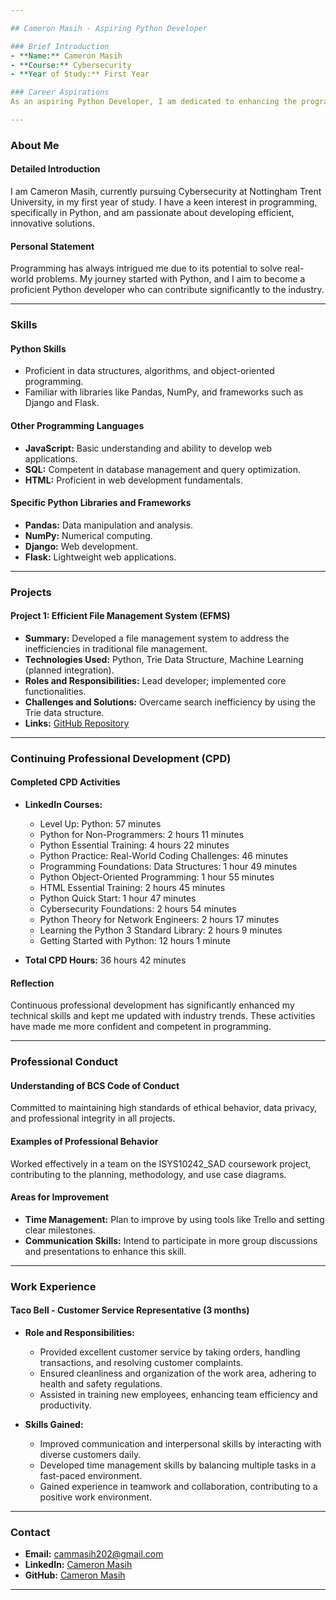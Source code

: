```yaml
---

## Cameron Masih - Aspiring Python Developer

### Brief Introduction
- **Name:** Cameron Masih
- **Course:** Cybersecurity
- **Year of Study:** First Year

### Career Aspirations
As an aspiring Python Developer, I am dedicated to enhancing the programming industry with innovative solutions and continuous learning.

---
```


### About Me
#### Detailed Introduction
I am Cameron Masih, currently pursuing Cybersecurity at Nottingham Trent University, in my first year of study. I have a keen interest in programming, specifically in Python, and am passionate about developing efficient, innovative solutions.

#### Personal Statement
Programming has always intrigued me due to its potential to solve real-world problems. My journey started with Python, and I aim to become a proficient Python developer who can contribute significantly to the industry.

---

### Skills
#### Python Skills
- Proficient in data structures, algorithms, and object-oriented programming.
- Familiar with libraries like Pandas, NumPy, and frameworks such as Django and Flask.

#### Other Programming Languages
- **JavaScript:** Basic understanding and ability to develop web applications.
- **SQL:** Competent in database management and query optimization.
- **HTML:** Proficient in web development fundamentals.

#### Specific Python Libraries and Frameworks
- **Pandas:** Data manipulation and analysis.
- **NumPy:** Numerical computing.
- **Django:** Web development.
- **Flask:** Lightweight web applications.

---

### Projects
#### Project 1: Efficient File Management System (EFMS)
- **Summary:** Developed a file management system to address the inefficiencies in traditional file management.
- **Technologies Used:** Python, Trie Data Structure, Machine Learning (planned integration).
- **Roles and Responsibilities:** Lead developer; implemented core functionalities.
- **Challenges and Solutions:** Overcame search inefficiency by using the Trie data structure.
- **Links:** [GitHub Repository](https://github.com/KakashiCAM/Efficient-File-Management-System-EFMS-)

---

### Continuing Professional Development (CPD)
#### Completed CPD Activities
- **LinkedIn Courses:**
  - Level Up: Python: 57 minutes
  - Python for Non-Programmers: 2 hours 11 minutes
  - Python Essential Training: 4 hours 22 minutes
  - Python Practice: Real-World Coding Challenges: 46 minutes
  - Programming Foundations: Data Structures: 1 hour 49 minutes
  - Python Object-Oriented Programming: 1 hour 55 minutes
  - HTML Essential Training: 2 hours 45 minutes
  - Python Quick Start: 1 hour 47 minutes
  - Cybersecurity Foundations: 2 hours 54 minutes
  - Python Theory for Network Engineers: 2 hours 17 minutes
  - Learning the Python 3 Standard Library: 2 hours 9 minutes
  - Getting Started with Python: 12 hours 1 minute

- **Total CPD Hours:** 36 hours 42 minutes

#### Reflection
Continuous professional development has significantly enhanced my technical skills and kept me updated with industry trends. These activities have made me more confident and competent in programming.

---

### Professional Conduct
#### Understanding of BCS Code of Conduct
Committed to maintaining high standards of ethical behavior, data privacy, and professional integrity in all projects.

#### Examples of Professional Behavior
Worked effectively in a team on the ISYS10242_SAD coursework project, contributing to the planning, methodology, and use case diagrams.

#### Areas for Improvement
- **Time Management:** Plan to improve by using tools like Trello and setting clear milestones.
- **Communication Skills:** Intend to participate in more group discussions and presentations to enhance this skill.

---

### Work Experience
#### Taco Bell - Customer Service Representative (3 months)
- **Role and Responsibilities:**
  - Provided excellent customer service by taking orders, handling transactions, and resolving customer complaints.
  - Ensured cleanliness and organization of the work area, adhering to health and safety regulations.
  - Assisted in training new employees, enhancing team efficiency and productivity.

- **Skills Gained:**
  - Improved communication and interpersonal skills by interacting with diverse customers daily.
  - Developed time management skills by balancing multiple tasks in a fast-paced environment.
  - Gained experience in teamwork and collaboration, contributing to a positive work environment.

---

### Contact
- **Email:** [cammasih202@gmail.com](mailto:cammasih202@gmail.com)
- **LinkedIn:** [Cameron Masih](https://www.linkedin.com/in/cameron-masih-12b2642a8/)
- **GitHub:** [Cameron Masih](https://github.com/KakashiCAM)

---
